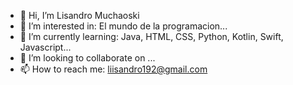 - 👋 Hi, I’m Lisandro Muchaoski
- 👀 I’m interested in: El mundo de la programacion...
- 🌱 I’m currently learning: Java, HTML, CSS, Python, Kotlin, Swift, Javascript...
- 💞️ I’m looking to collaborate on ...
- 📫 How to reach me: liisandro192@gmail.com

<!---
liammateo/liammateo is a ✨ special ✨ repository because its `README.md` (this file) appears on your GitHub profile.
You can click the Preview link to take a look at your changes.
--->
